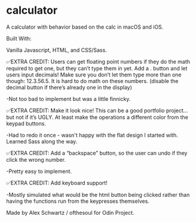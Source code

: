 # calculator
A calculator with behavior based on the calc in macOS and iOS.

Built With:

Vanilla Javascript, HTML, and CSS/Sass.


✅EXTRA CREDIT: Users can get floating point numbers if they do the math required to get one, but they can’t type them in yet. Add a . button and let users input decimals! Make sure you don’t let them type more than one though: 12.3.56.5. It is hard to do math on these numbers. (disable the decimal button if there’s already one in the display)

-Not too bad to implement but was a little finnicky. 

✅EXTRA CREDIT: Make it look nice! This can be a good portfolio project… but not if it’s UGLY. At least make the operations a different color from the keypad buttons.

-Had to redo it once - wasn't happy with the flat design I started with. Learned Sass along the way.

✅EXTRA CREDIT: Add a “backspace” button, so the user can undo if they click the wrong number.

-Pretty easy to implement.

✅EXTRA CREDIT: Add keyboard support!

-Mostly simulated what would be the html button being clicked rather than having the functions run from the keypresses themselves.

Made by Alex Schwartz / ofthesoul for Odin Project.
